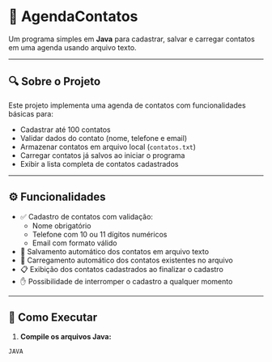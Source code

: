# 📒 AgendaContatos

Um programa simples em **Java** para cadastrar, salvar e carregar contatos em uma agenda usando arquivo texto.

---

## 🔍 Sobre o Projeto

Este projeto implementa uma agenda de contatos com funcionalidades básicas para:

- Cadastrar até 100 contatos
- Validar dados do contato (nome, telefone e email)
- Armazenar contatos em arquivo local (`contatos.txt`)
- Carregar contatos já salvos ao iniciar o programa
- Exibir a lista completa de contatos cadastrados

---

## ⚙️ Funcionalidades

- ✅ Cadastro de contatos com validação:
  - Nome obrigatório
  - Telefone com 10 ou 11 dígitos numéricos
  - Email com formato válido
- 💾 Salvamento automático dos contatos em arquivo texto
- 📂 Carregamento automático dos contatos existentes no arquivo
- 📋 Exibição dos contatos cadastrados ao finalizar o cadastro
- ✋ Possibilidade de interromper o cadastro a qualquer momento

---

## 🚀 Como Executar

1. **Compile os arquivos Java:**

```bash
JAVA
